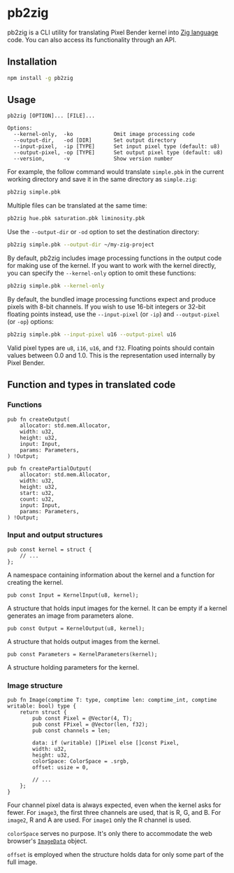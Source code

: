 # pb2zig

pb2zig is a CLI utility for translating Pixel Bender kernel into [Zig language](https://ziglang.org/) code. You can also access its functionality through an API.

## Installation

```sh
npm install -g pb2zig
```

## Usage

```
pb2zig [OPTION]... [FILE]...

Options:
  --kernel-only,  -ko             Omit image processing code
  --output-dir,   -od [DIR]       Set output directory
  --input-pixel,  -ip [TYPE]      Set input pixel type (default: u8)
  --output-pixel, -op [TYPE]      Set output pixel type (default: u8)
  --version,      -v              Show version number
```

For example, the follow command would translate `simple.pbk` in the current working directory and
save it in the same directory as `simple.zig`:

```sh
pb2zig simple.pbk
```

Multiple files can be translated at the same time:

```sh
pb2zig hue.pbk saturation.pbk liminosity.pbk
```

Use the `--output-dir` or `-od` option to set the destination directory:

```sh
pb2zig simple.pbk --output-dir ~/my-zig-project
```

By default, pb2zig includes image processing functions in the output code for making use of the
kernel. If you want to work with the kernel directly, you can specify the `--kernel-only` option
to omit these functions:

```sh
pb2zig simple.pbk --kernel-only
```

By default, the bundled image processing functions expect and produce pixels with 8-bit channels.
If you wish to use 16-bit integers or 32-bit floating points instead, use the `--input-pixel` (or
`-ip`) and `--output-pixel` (or `-op`) options:

```sh
pb2zig simple.pbk --input-pixel u16 --output-pixel u16
```

Valid pixel types are `u8`, `i16`, `u16`, and `f32`. Floating points should contain values between
0.0 and 1.0. This is the representation used internally by Pixel Bender.

## Function and types in translated code

### Functions

```zig
pub fn createOutput(
    allocator: std.mem.Allocator,
    width: u32,
    height: u32,
    input: Input,
    params: Parameters,
) !Output;
```

```zig
pub fn createPartialOutput(
    allocator: std.mem.Allocator,
    width: u32,
    height: u32,
    start: u32,
    count: u32,
    input: Input,
    params: Parameters,
) !Output;
```

### Input and output structures

```zig
pub const kernel = struct {
    // ...
};
```

A namespace containing information about the kernel and a function for creating the kernel.

```zig
pub const Input = KernelInput(u8, kernel);
```

A structure that holds input images for the kernel. It can be empty if a kernel generates
an image from parameters alone.

```zig
pub const Output = KernelOutput(u8, kernel);
```

A structure that holds output images from the kernel.

```zig
pub const Parameters = KernelParameters(kernel);
```

A structure holding parameters for the kernel.

### Image structure

```zig
pub fn Image(comptime T: type, comptime len: comptime_int, comptime writable: bool) type {
    return struct {
        pub const Pixel = @Vector(4, T);
        pub const FPixel = @Vector(len, f32);
        pub const channels = len;

        data: if (writable) []Pixel else []const Pixel,
        width: u32,
        height: u32,
        colorSpace: ColorSpace = .srgb,
        offset: usize = 0,

        // ...
    };
}
```

Four channel pixel data is always expected, even when the kernel asks for fewer. For `image3`, the
first three channels are used, that is R, G, and B. For `image2`, R and A are used. For `image1`
only the R channel is used.

`colorSpace` serves no purpose. It's only there to accommodate the web browser's
[`ImageData`](https://developer.mozilla.org/en-US/docs/Web/API/ImageData) object.

`offset` is employed when the structure holds data for only some part of the full image.